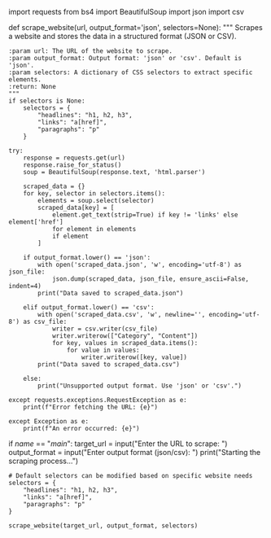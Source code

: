 import requests
from bs4 import BeautifulSoup
import json
import csv

def scrape_website(url, output_format='json', selectors=None):
    """
    Scrapes a website and stores the data in a structured format (JSON or CSV).

    :param url: The URL of the website to scrape.
    :param output_format: Output format: 'json' or 'csv'. Default is 'json'.
    :param selectors: A dictionary of CSS selectors to extract specific elements.
    :return: None
    """
    if selectors is None:
        selectors = {
            "headlines": "h1, h2, h3",
            "links": "a[href]",
            "paragraphs": "p"
        }

    try:
        response = requests.get(url)
        response.raise_for_status()
        soup = BeautifulSoup(response.text, 'html.parser')

        scraped_data = {}
        for key, selector in selectors.items():
            elements = soup.select(selector)
            scraped_data[key] = [
                element.get_text(strip=True) if key != 'links' else element['href']
                for element in elements
                if element
            ]

        if output_format.lower() == 'json':
            with open('scraped_data.json', 'w', encoding='utf-8') as json_file:
                json.dump(scraped_data, json_file, ensure_ascii=False, indent=4)
            print("Data saved to scraped_data.json")

        elif output_format.lower() == 'csv':
            with open('scraped_data.csv', 'w', newline='', encoding='utf-8') as csv_file:
                writer = csv.writer(csv_file)
                writer.writerow(["Category", "Content"])
                for key, values in scraped_data.items():
                    for value in values:
                        writer.writerow([key, value])
            print("Data saved to scraped_data.csv")

        else:
            print("Unsupported output format. Use 'json' or 'csv'.")

    except requests.exceptions.RequestException as e:
        print(f"Error fetching the URL: {e}")

    except Exception as e:
        print(f"An error occurred: {e}")

if _name_ == "_main_":
    target_url = input("Enter the URL to scrape: ")
    output_format = input("Enter output format (json/csv): ")
    print("Starting the scraping process...")

    # Default selectors can be modified based on specific website needs
    selectors = {
        "headlines": "h1, h2, h3",
        "links": "a[href]",
        "paragraphs": "p"
    }

    scrape_website(target_url, output_format, selectors)
